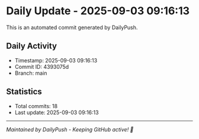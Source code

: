 # Daily Update - 2025-09-03 09:16:13

This is an automated commit generated by DailyPush.

## Daily Activity
- Timestamp: 2025-09-03 09:16:13
- Commit ID: 4393075d
- Branch: main

## Statistics
- Total commits: 18
- Last update: 2025-09-03 09:16:13

---
*Maintained by DailyPush - Keeping GitHub active! 🚀*
